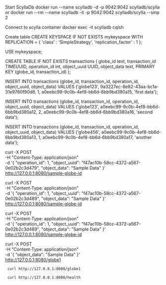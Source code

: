 Start ScyllaDb
docker run --name scylladb -d -p 9042:9042 scylladb/scylla
or
docker run --rm --name scylladb -it -p 9042:9042 scylladb/scylla --smp 2

Connect to scylla container
docker exec -it scylladb cqlsh

Create table
CREATE KEYSPACE IF NOT EXISTS mykeyspace WITH REPLICATION = { 'class' : 'SimpleStrategy', 'replication_factor' : 1 };

USE mykeyspace;

CREATE TABLE IF NOT EXISTS transactions (
    globe_id text,
    transaction_id TIMEUUID,
    operation_id int,
    object_uuid UUID,
    object_data text,
    PRIMARY KEY (globe_id, transaction_id)
);


INSERT INTO transactions (globe_id, transaction_id, operation_id, object_uuid, object_data) 
VALUES ('globe123', 9a3227ec-8e82-43aa-bc1a-31e9780f90d8, 1, a0eebc99-9c0b-4ef8-bb6d-6bb9bd380a15, 'first data');

INSERT INTO transactions (globe_id, transaction_id, operation_id, object_uuid, object_data) 
VALUES ('globe123', a0eebc99-9c0b-4ef8-bb6d-6bb9bd380a12, 2, a0eebc99-9c0b-4ef8-bb6d-6bb9bd380a16, 'second data');

INSERT INTO transactions (globe_id, transaction_id, operation_id, object_uuid, object_data) 
VALUES ('globe456', a0eebc99-9c0b-4ef8-bb6d-6bb9bd380a13, 1, a0eebc99-9c0b-4ef8-bb6d-6bb9bd380a17, 'another data');

curl -X POST \
     -H "Content-Type: application/json" \
     -d '{
           "operation_id": 1,
           "object_uuid": "f47ac10b-58cc-4372-a567-0e02b2c3d479",
           "object_data": "Sample Data"
         }' \
     http://127.0.0.1:8080/sample-globe-id

curl -X POST \
     -H "Content-Type: application/json" \
     -d '{
           "operation_id": 1,
           "object_uuid": "f47ac10b-58cc-4372-a567-0e02b2c3d489",
           "object_data": "Sample Data"
         }' \
     http://127.0.0.1:8080/sample-globe-id


curl -X POST \
     -H "Content-Type: application/json" \
     -d '{
           "operation_id": 1,
           "object_uuid": "f47ac10b-58cc-4372-a567-0e02b2c3d489",
           "object_data": "Sample Data"
         }' \
     http://127.0.0.1:8080/sample-globe-id


curl -X POST \
     -H "Content-Type: application/json" \
     -d '{
           "object_data": "Sample Data"
         }' \
     http://127.0.0.1:8080/globe1


     curl http://127.0.0.1:8080/globe1

     curl http://127.0.0.1:8080/health